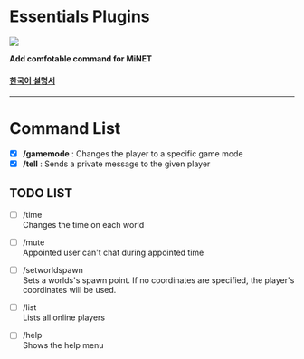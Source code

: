 Essentials Plugins
========
<img src="http://i.imgur.com/fHQg8ZP.jpg" />

__Add comfotable command for MiNET__

#### [한국어 설명서](https://github.com/PIEA/Essentials/blob/master/README_kor.md#essentials)


----------

Command List
======
- [x] __/gamemode__ : Changes the player to a specific game mode
- [x] __/tell__ : Sends a private message to the given player

TODO LIST
--
- [ ] /time
<br>Changes the time on each world

- [ ] /mute
<br>Appointed user can't chat during appointed time

- [ ] /setworldspawn
<br>Sets a worlds's spawn point. If no coordinates are specified, the player's coordinates will be used.

- [ ] /list
<br>Lists all online players

- [ ] /help
<br>Shows the help menu

